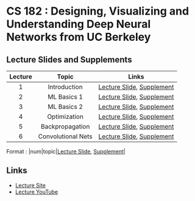 # CS 182 : Designing, Visualizing and Understanding Deep Neural Networks from UC Berkeley

## Lecture Slides and Supplements
|Lecture|Topic|Links|
|:-:|:-:|:-:|
|1|Introduction|[Lecture Slide](https://github.com/Jasonlee1995/CS182/blob/main/Lecture%20Slides/Lecture01.pdf), [Supplement](https://github.com/Jasonlee1995/CS182/blob/main/Supplements/Lecture01_sup.pdf)|
|2|ML Basics 1|[Lecture Slide](https://github.com/Jasonlee1995/CS182/blob/main/Lecture%20Slides/Lecture02.pdf), [Supplement](https://github.com/Jasonlee1995/CS182/blob/main/Supplements/Lecture02_sup.pdf)|
|3|ML Basics 2|[Lecture Slide](https://github.com/Jasonlee1995/CS182/blob/main/Lecture%20Slides/Lecture03.pdf), [Supplement](https://github.com/Jasonlee1995/CS182/blob/main/Supplements/Lecture03_sup.pdf)|
|4|Optimization|[Lecture Slide](https://github.com/Jasonlee1995/CS182/blob/main/Lecture%20Slides/Lecture04.pdf), [Supplement](https://github.com/Jasonlee1995/CS182/blob/main/Supplements/Lecture04_sup.pdf)|
|5|Backpropagation|[Lecture Slide](https://github.com/Jasonlee1995/CS182/blob/main/Lecture%20Slides/Lecture05.pdf), [Supplement](https://github.com/Jasonlee1995/CS182/blob/main/Supplements/Lecture05_sup.pdf)|
|6|Convolutional Nets|[Lecture Slide](https://github.com/Jasonlee1995/CS182/blob/main/Lecture%20Slides/Lecture06.pdf), [Supplement](https://github.com/Jasonlee1995/CS182/blob/main/Supplements/Lecture06_sup.pdf)|


Format : |num|topic|[Lecture Slide](), [Supplement]()|


## Links
- [Lecture Site](https://cs182sp21.github.io/)
- [Lecture YouTube](https://www.youtube.com/playlist?list=PL_iWQOsE6TfVmKkQHucjPAoRtIJYt8a5A)
